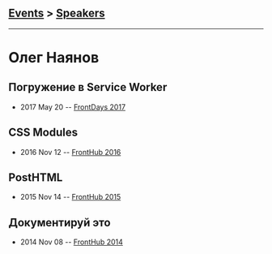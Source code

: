 ## [Events](../README.md) > [Speakers](../speakers.md)
---

# Олег Наянов

## Погружение в Service Worker
- 2017 May 20 -- [FrontDays 2017](https://youtu.be/Tiv_9uweA7w)    
## СSS Моdulеs
- 2016 Nov 12 -- [FrontHub 2016](https://www.youtube.com/watch?v=ip3HBCW56V4)    
## PostHTML
- 2015 Nov 14 -- [FrontHub 2015](https://www.youtube.com/watch?v=Zq12MQSesWc)    
## Документируй это
- 2014 Nov 08 -- [FrontHub 2014](https://www.youtube.com/watch?v=dak6U2Sft7o)    
